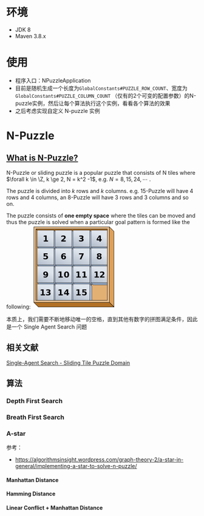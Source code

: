 # 环境

- JDK 8
- Maven 3.8.x

# 使用

- 程序入口：NPuzzleApplication
- 目前是随机生成一个长度为`GlobalConstants#PUZZLE_ROW_COUNT`、宽度为`GlobalConstants#PUZZLE_COLUMN_COUNT` （仅有的2个可变的配置参数）的N-puzzle实例，然后让每个算法执行这个实例，看看各个算法的效果
- 之后考虑实现自定义 N-puzzle 实例 

# N-Puzzle

## [**What is N-Puzzle?**](https://algorithmsinsight.wordpress.com/graph-theory-2/a-star-in-general/implementing-a-star-to-solve-n-puzzle/)

N-Puzzle or sliding puzzle is a popular puzzle that consists of N tiles where $\forall k \in \Z, k \ge 2, N = k^2 -1$, e.g. $N = 8,15,24,\cdots$ . 

The puzzle is divided into $k$ rows and $k$ columns. e.g. 15-Puzzle will have 4 rows and 4 columns, an 8-Puzzle will have 3 rows and 3 columns and so on. 

The puzzle consists of **one empty space** where the tiles can be moved and thus the puzzle is solved when a particular goal pattern is formed like the following:
![](MarkdownImages/2f65df9e05519ae6c94bd7cac20b246b92299866.png)

本质上，我们需要不断地移动唯一的空格，直到其他有数字的拼图满足条件，因此是一个 Single Agent Search 问题

## 相关文献

[Single-Agent Search - Sliding Tile Puzzle Domain](https://www.movingai.com/SAS/STP/)

## 算法

### Depth First Search

### Breath First Search

### A-star

参考：

- https://algorithmsinsight.wordpress.com/graph-theory-2/a-star-in-general/implementing-a-star-to-solve-n-puzzle/

#### Manhattan Distance

#### Hamming Distance

#### Linear Conflict + Manhattan Distance 
